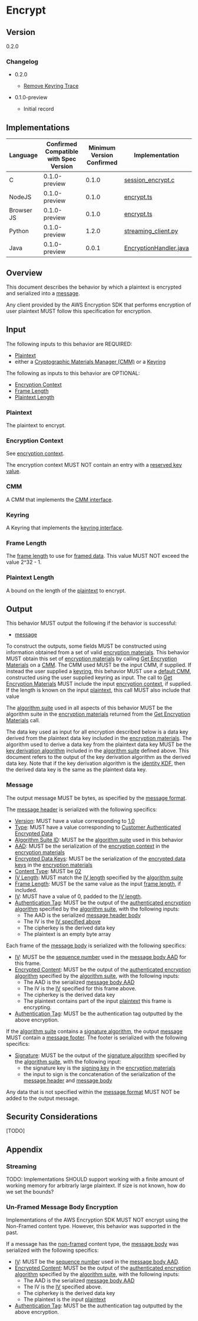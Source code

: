 [//]: # (Copyright Amazon.com Inc. or its affiliates. All Rights Reserved.)
[//]: # (SPDX-License-Identifier: CC-BY-SA-4.0)

# Encrypt

## Version

0.2.0

### Changelog

- 0.2.0

    - [Remove Keyring Trace](../changes/2020-05-13_remove-keyring-trace.md)

- 0.1.0-preview

    - Initial record

## Implementations

| Language | Confirmed Compatible with Spec Version | Minimum Version Confirmed | Implementation |
|----------|----------------------------------------|---------------------------|----------------|
| C | 0.1.0-preview | 0.1.0 | [session_encrypt.c](https://github.com/aws/aws-encryption-sdk-c/blob/master/source/session_encrypt.c) |
| NodeJS | 0.1.0-preview | 0.1.0 | [encrypt.ts](https://github.com/awslabs/aws-encryption-sdk-javascript/blob/master/modules/encrypt-node/src/encrypt.ts) |
| Browser JS | 0.1.0-preview | 0.1.0 | [encrypt.ts](https://github.com/awslabs/aws-encryption-sdk-javascript/blob/master/modules/encrypt-browser/src/encrypt.ts) |
| Python | 0.1.0-preview | 1.2.0 | [streaming_client.py](https://github.com/aws/aws-encryption-sdk-python/blob/master/src/aws_encryption_sdk/streaming_client.py) |
| Java | 0.1.0-preview | 0.0.1 | [EncryptionHandler.java](https://github.com/aws/aws-encryption-sdk-java/blob/master/src/main/java/com/amazonaws/encryptionsdk/internal/EncryptionHandler.java) |

## Overview

This document describes the behavior by which a plaintext is encrypted and serialized into a [message](../data-format/message.md).

Any client provided by the AWS Encryption SDK that performs encryption of user plaintext MUST follow
this specification for encryption.

## Input

The following inputs to this behavior are REQUIRED:

- [Plaintext](#plaintext)
- either a [Cryptographic Materials Manager (CMM)](../framework/cmm-interface.md) or a [Keyring](../framework/keyring-interface.md)

The following as inputs to this behavior are OPTIONAL:

- [Encryption Context](#encryption-context)
- [Frame Length](#frame-length)
- [Plaintext Length](#plaintext-length)

### Plaintext

The plaintext to encrypt.

### Encryption Context

See [encryption context](../framework/structures.md#encryption-context).

The encryption context MUST NOT contain an entry with a [reserved key value](../framework/structures.md#encryption-context).

### CMM

A CMM that implements the [CMM interface](../framework/cmm-interface.md).

### Keyring

A Keyring that implements the [keyring interface](../framework/keyring-interface.md).

### Frame Length

The [frame length](../data-format/message-header.md#frame-length) to use for [framed data](../data-format/message-body.md).
This value MUST NOT exceed the value 2^32 - 1.

### Plaintext Length

A bound on the length of the [plaintext](#plaintext) to encrypt.

## Output

This behavior MUST output the following if the behavior is successful:

- [message](../data-format/message.md)

To construct the outputs, some fields MUST be constructed using information obtained
from a set of valid [encryption materials](../framework/structures.md#encryption-materials).
This behavior MUST obtain this set of [encryption materials](../framework/structures.md#encryption-materials)
by calling [Get Encryption Materials](../framework/cmm-interface.md#get-encryption-materials) on a [CMM](../framework/cmm-interface.md).
The CMM used MUST be the input CMM, if supplied.
If instead the user supplied a [keyring](../framework/keyring-interface.md), this behavior MUST use a [default CMM](../framework/default-cmm.md),
constructed using the user supplied keyring as input.
The call to [Get Encryption Materials](../framework/cmm-interface.md#get-encryption-materials) MUST include the
input [encryption context](#encryption-context), if supplied.
If the length is known on the input [plaintext](#plaintext), this call MUST also include that value

The [algorithm suite](../framework/algorithm-suites.md) used in all aspects of this behavior MUST be the algorithm suite in the
[encryption materials](../framework/structures.md#encryption-materials) returned from the [Get Encryption Materials](../framework/cmm-interface.md#get-encryption-materials) call.

The data key used as input for all encryption described below is a data key derived from the plaintext data key
included in the [encryption materials](../framework/structures.md#encryption-materials).
The algorithm used to derive a data key from the plaintext data key MUST be
the [key derivation algorithm](../framework/algorithm-suites.md#key-derivation-algorithm) included in the
[algorithm suite](../framework/algorithm-suites.md) defined above.
This document refers to the output of the key derivation algorithm as the derived data key.
Note that if the key derivation algorithm is the [identity KDF](../framework/algorithm-suites.md#identity-kdf),
then the derived data key is the same as the plaintext data key.

### Message

The output message MUST be bytes, as specified by the [message format](../data-format/message.md).

The [message header](../data-format/message-header.md) is serialized with the following specifics:

- [Version](../data-format/message-header.md#version-1): MUST have a value corresponding to [1.0](../data-format/message-header.md#supported-versions)
- [Type](../data-format/message-header.md#type): MUST have a value corresponding to [Customer Authenticated Encrypted Data](../data-format/message-header.md#supported-types)
- [Algorithm Suite ID](../data-format/message-header.md#algorithm-suite-id): MUST be the [algorithm suite](../framework/algorithm-suites.md)
  used in this behavior
- [AAD](../data-format/message-header.md#aad): MUST be the serialization of the [encryption context](../framework/structures.md#encryption-context)
  in the [encryption materials](../framework/structures.md#encryption-materials)
- [Encrypted Data Keys](../data-format/message-header.md#encrypted-data-key-entries): MUST be the serialization of the
  [encrypted data keys](../framework/structures.md#encrypted-data-keys) in the [encryption materials](../framework/structures.md#encryption-materials)
- [Content Type](../data-format/message-header.md#content-type): MUST be [02](../data-format/message-header.md#supported-content-types)
- [IV Length](../data-format/message-header.md#iv-length): MUST match the [IV length](../framework/algorithm-suites.md#iv-length)
  specified by the [algorithm suite](../framework/algorithm-suites.md)
- [Frame Length](../data-format/message-header.md#frame-length): MUST be the same value as the input [frame length](#frame-length),
  if included.
- [IV](../data-format/message-header.md#iv): MUST have a value of 0, padded to the [IV length](../data-format/message-header.md#iv-length).
- [Authentication Tag](../data-format/message-header.md#authentication-tag): MUST be the output of the
  [authenticated encryption algorithm](../framework/algorithm-suites.md#encryption-algorithm)
  specified by the [algorithm suite](../framework/algorithm-suites.md), with the following inputs:
  - The AAD is the serialized [message header body](../data-format/message-header.md#header-body)
  - The IV is the [IV specified above](../data-format/message-header.md#iv)
  - The cipherkey is the derived data key
  - The plaintext is an empty byte array

Each frame of the [message body](../data-format/message-body.md) is serialized with the following specifics:

- [IV](../data-format/message-body.md#iv): MUST be the [sequence number](../data-format/message-body-aad.md#sequence-number)
  used in the [message body AAD](../data-format/message-body-aad.md) for this frame.
- [Encrypted Content](../data-format/message-body.md#encrypted-content): MUST be the output of the [authenticated encryption algorithm](../framework/algorithm-suites.md#encryption-algorithm)
  specified by the [algorithm suite](../framework/algorithm-suites.md), with the following inputs:
  - The AAD is the serialized [message body AAD](../data-format/message-body-aad.md)
  - The IV is the [IV](../data-format/message-body.md#iv) specified for this frame above.
  - The cipherkey is the derived data key
  - The plaintext contains part of the input [plaintext](#plaintext) this frame is encrypting.
- [Authentication Tag](../data-format/message-body.md#authentication-tag): MUST be the authentication tag outputted by the above encryption.

If the [algorithm suite](../framework/algorithm-suites.md) contains a [signature algorithm](../framework/algorithm-suites.md#signature-algorithm),
the output [message](../data-format/message.md) MUST contain a [message footer](../data-format/message-footer.md).
The footer is serialized with the following specifics:

- [Signature](../data-format/message-footer.md#signature): MUST be the output of the [signature algorithm](../framework/algorithm-suites.md#signature-algorithm)
  specified by the [algorithm suite](../framework/algorithm-suites.md), with the following input:
  - the signature key is the [signing key](../framework/structures.md#signing-key) in the [encryption materials](../framework/structures.md#encryption-materials)
  - the input to sign is the concatenation of the serialization of the [message header](../data-format/message-header.md) and [message body](../data-format/message-body.md)

Any data that is not specified within the [message format](../data-format/message.md) MUST NOT be added to the output message.

## Security Considerations

[TODO]

## Appendix

### Streaming

TODO: Implementations SHOULD support working with a finite amount of working memory for arbitrarly large plaintext.
If size is not known, how do we set the bounds?

### Un-Framed Message Body Encryption

Implementations of the AWS Encryption SDK MUST NOT encrypt using the Non-Framed content type.
However, this behavior was supported in the past.

If a message has the [non-framed](../data-format/message-body.md#non-framed-data) content type,
the [message body](../data-format/message-body.md) was serialized with the following specifics:

- [IV](../data-format/message-body.md#iv):  MUST be the [sequence number](../data-format/message-body-aad.md#sequence-number)
  used in the [message body AAD](../data-format/message-body-aad.md).
- [Encrypted Content](../data-format/message-body.md#encrypted-content): MUST be the output of the [authenticated encryption algorithm](../framework/algorithm-suites.md#encryption-algorithm)
  specified by the [algorithm suite](../framework/algorithm-suites.md), with the following inputs:
  - The AAD is the serialized [message body AAD](../data-format/message-body-aad.md)
  - The IV is the [IV](../data-format/message-body.md#iv) specified above.
  - The cipherkey is the derived data key
  - The plaintext is the input [plaintext](#plaintext)
- [Authentication Tag](../data-format/message-body.md#authentication-tag): MUST be the authentication tag outputted by the above encryption.
